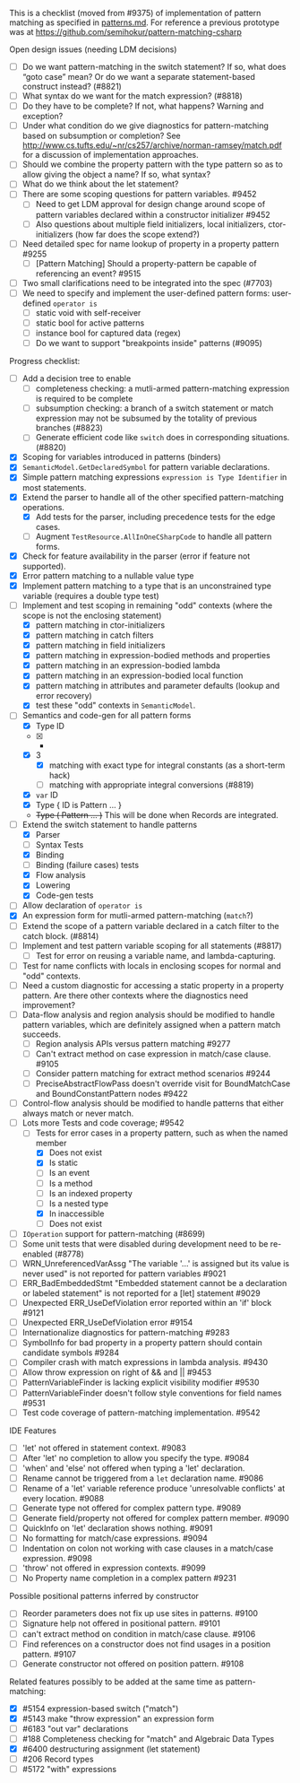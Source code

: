 This is a checklist (moved from #9375) of implementation of pattern matching as specified in [patterns.md](./patterns.md). For reference a previous prototype was at https://github.com/semihokur/pattern-matching-csharp

Open design issues (needing LDM decisions)
- [ ] Do we want pattern-matching in the switch statement? If so, what does “goto case” mean? Or do we want a separate statement-based construct instead? (#8821)
- [ ] What syntax do we want for the match expression? (#8818)
- [ ] Do they have to be complete? If not, what happens? Warning and exception?
- [ ] Under what condition do we give diagnostics for pattern-matching based on subsumption or completion? See http://www.cs.tufts.edu/~nr/cs257/archive/norman-ramsey/match.pdf for a discussion of implementation approaches.
- [ ] Should we combine the property pattern with the type pattern so as to allow giving the object a name? If so, what syntax?
- [ ] What do we think about the let statement?
- [ ] There are some scoping questions for pattern variables. #9452
  - [ ] Need to get LDM approval for design change around scope of pattern variables declared within a constructor initializer #9452 
  - [ ] Also questions about multiple field initializers, local initializers, ctor-initializers (how far does the scope extend?)
- [ ] Need detailed spec for name lookup of property in a property pattern #9255
  - [ ] [Pattern Matching] Should a property-pattern be capable of referencing an event? #9515
- [ ] Two small clarifications need to be integrated into the spec (#7703)
- [ ] We need to specify and implement the user-defined pattern forms: user-defined `operator is`
  - [ ] static void with self-receiver
  - [ ] static bool for active patterns
  - [ ] instance bool for captured data (regex)
  - [ ] Do we want to support "breakpoints inside" patterns (#9095)

Progress checklist:
- [ ] Add a decision tree to enable
  - [ ] completeness checking: a mutli-armed pattern-matching expression is required to be complete
  - [ ] subsumption checking: a branch of a switch statement or match expression may not be subsumed by the totality of previous branches (#8823)
  - [ ] Generate efficient code like `switch` does in corresponding situations. (#8820)
- [X] Scoping for variables introduced in patterns (binders)
- [x] `SemanticModel.GetDeclaredSymbol` for pattern variable declarations.
- [X] Simple pattern matching expressions `expression is Type Identifier` in most statements.
- [x] Extend the parser to handle all of the other specified pattern-matching operations.
  - [x] Add tests for the parser, including precedence tests for the edge cases.
  - [ ] Augment `TestResource.AllInOneCSharpCode` to handle all pattern forms.
- [x] Check for feature availability in the parser (error if feature not supported).
- [X] Error pattern matching to a nullable value type
- [x] Implement pattern matching to a type that is an unconstrained type variable (requires a double type test)
- [ ] Implement and test scoping in remaining "odd" contexts (where the scope is not the enclosing statement)
  - [x] pattern matching in ctor-initializers
  - [x] pattern matching in catch filters
  - [x] pattern matching in field initializers
  - [x] pattern matching in expression-bodied methods and properties
  - [x] pattern matching in an expression-bodied lambda
  - [x] pattern matching in an expression-bodied local function
  - [x] pattern matching in attributes and parameter defaults (lookup and error recovery)
  - [x] test these "odd" contexts in `SemanticModel`.
- [ ] Semantics and code-gen for all pattern forms
  - [X] Type ID
  - [x] *
  - [x] 3
    - [X] matching with exact type for integral constants (as a short-term hack)
    - [ ] matching with appropriate integral conversions (#8819)
  - [x] `var` ID
  - [x] Type { ID is Pattern ... }
  - ~~Type ( Pattern ... )~~ This will be done when Records are integrated.
- [ ] Extend the switch statement to handle patterns
  - [x] Parser
  - [ ] Syntax Tests
  - [x] Binding
  - [ ] Binding (failure cases) tests
  - [x] Flow analysis
  - [x] Lowering
  - [x] Code-gen tests
- [ ] Allow declaration of `operator is`
- [x] An expression form for mutli-armed pattern-matching (`match`?)
- [ ] Extend the scope of a pattern variable declared in a catch filter to the catch block. (#8814)
- [ ] Implement and test pattern variable scoping for all statements (#8817)
  - [ ] Test for error on reusing a variable name, and lambda-capturing.
- [ ] Test for name conflicts with locals in enclosing scopes for normal and "odd" contexts.
- [ ] Need a custom diagnostic for accessing a static property in a property pattern. Are there other contexts where the diagnostics need improvement?
- [ ] Data-flow analysis and region analysis should be modified to handle pattern variables, which are definitely assigned when a pattern match succeeds.
  - [ ] Region analysis APIs versus pattern matching #9277 
  - [ ] Can't extract method on case expression in match/case clause. #9105
  - [ ] Consider pattern matching for extract method scenarios #9244
  - [ ] PreciseAbstractFlowPass doesn't override visit for BoundMatchCase and BoundConstantPattern nodes #9422 
- [ ] Control-flow analysis should be modified to handle patterns that either always match or never match.
- [ ] Lots more Tests and code coverage; #9542
  - [ ] Tests for error cases in a property pattern, such as when the named member
    - [X] Does not exist
    - [X] Is static
    - [ ] Is an event
    - [ ] Is a method
    - [ ] Is an indexed property
    - [ ] Is a nested type
    - [X] In inaccessible
    - [ ] Does not exist
- [ ] `IOperation` support for pattern-matching (#8699)
- [ ] Some unit tests that were disabled during development need to be re-enabled (#8778)
- [ ] WRN_UnreferencedVarAssg "The variable '...' is assigned but its value is never used" is not reported for pattern variables #9021
- [ ] ERR_BadEmbeddedStmt "Embedded statement cannot be a declaration or labeled statement" is not reported for a [let] statement #9029
- [ ] Unexpected ERR_UseDefViolation error reported within an 'if' block #9121
- [ ] Unexpected ERR_UseDefViolation error #9154
- [ ] Internationalize diagnostics for pattern-matching #9283
- [ ] SymbolInfo for bad property in a property pattern should contain candidate symbols #9284
- [ ] Compiler crash with match expressions in lambda analysis. #9430
- [ ] Allow throw expression on right of && and || #9453
- [ ] PatternVariableFinder is lacking explicit visibility modifier #9530
- [ ] PatternVariableFinder doesn't follow style conventions for field names #9531
- [ ] Test code coverage of pattern-matching implementation. #9542

IDE Features
- [ ] 'let' not offered in statement context. #9083
- [ ] After 'let' no completion to allow you specify the type. #9084
- [ ] 'when' and 'else' not offered when typing a 'let' declaration.
- [ ] Rename cannot be triggered from a `let` declaration name. #9086
- [ ] Rename of a 'let' variable reference produce 'unresolvable conflicts' at every location. #9088
- [ ] Generate type not offered for complex pattern type. #9089
- [ ] Generate field/property not offered for complex pattern member. #9090
- [ ] QuickInfo on 'let' declaration shows nothing. #9091
- [ ] No formatting for match/case expressions. #9094
- [ ] Indentation on colon not working with case clauses in a match/case expression. #9098
- [ ] 'throw' not offered in expression contexts. #9099
- [ ] No Property name completion in a complex pattern #9231

Possible positional patterns inferred by constructor
- [ ] Reorder parameters does not fix up use sites in patterns. #9100
- [ ] Signature help not offered in positional pattern. #9101
- [ ] can't extract method on condition in match/case clause. #9106
- [ ] Find references on a constructor does not find usages in a position pattern. #9107
- [ ] Generate constructor not offered on position pattern. #9108

Related features possibly to be added at the same time as pattern-matching:
- [x] #5154 expression-based switch ("match")
- [x] #5143 make "throw expression" an expression form
- [ ] #6183 "out var" declarations
- [ ] #188 Completeness checking for "match" and Algebraic Data Types
- [x] #6400 destructuring assignment (let statement)
- [ ] #206 Record types
- [ ] #5172 "with" expressions
